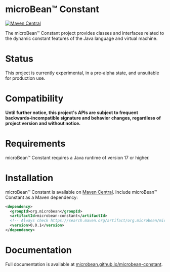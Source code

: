 # microBean™ Constant

[![Maven Central](https://maven-badges.herokuapp.com/maven-central/org.microbean/microbean-constant/badge.svg)](https://maven-badges.herokuapp.com/maven-central/org.microbean/microbean-constant)

The microBean™ Constant project provides classes and interfaces
related to the dynamic constant features of the Java language and
virtual machine.

# Status

This project is currently experimental, in a pre-alpha state, and
unsuitable for production use.

# Compatibility

**Until further notice, this project's APIs are subject to frequent
backwards-incompatible signature and behavior changes, regardless of
project version and without notice.**

# Requirements

microBean™ Constant requires a Java runtime of version 17 or higher.

# Installation

microBean™ Constant is available on [Maven
Central](https://search.maven.org/).  Include microBean™ Constant as a
Maven dependency:

```xml
<dependency>
  <groupId>org.microbean</groupId>
  <artifactId>microbean-constant</artifactId>
  <!-- Always check https://search.maven.org/artifact/org.microbean/microbean-constant for up-to-date available versions. -->
  <version>0.0.1</version>
</dependency>
```

# Documentation

Full documentation is available at
[microbean.github.io/microbean-constant](https://microbean.github.io/microbean-constant/).
